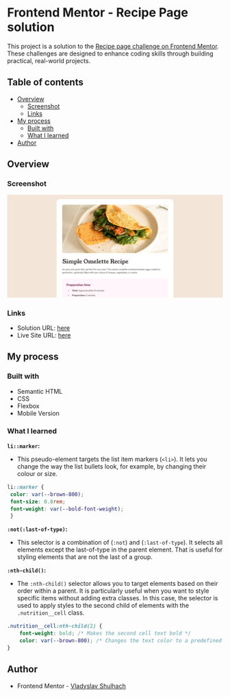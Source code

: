# Frontend Mentor - Recipe Page solution

This project is a solution to the [Recipe page challenge on Frontend Mentor](https://www.frontendmentor.io/challenges/recipe-page-KiTsR8QQKm). These challenges are designed to enhance coding skills through building practical, real-world projects.

## Table of contents

- [Overview](#overview)
  - [Screenshot](#screenshot)
  - [Links](#links)
- [My process](#my-process)
  - [Built with](#built-with)
  - [What I learned](#what-i-learned)
- [Author](#author)

## Overview

### Screenshot

![Screenshot of the project](./preview.png)

### Links

- Solution URL: [here](https://www.frontendmentor.io/solutions/recipe-page-solution-qXhAmi9siQ)
- Live Site URL: [here](https://recipe-page-main-six-blond.vercel.app/)

## My process

### Built with

- Semantic HTML
- CSS
- Flexbox
- Mobile Version


### What I learned

**`li::marker`:**
   - This pseudo-element targets the list item markers (`<li>`). It lets you change the way the list bullets look, for example, by changing their colour or size.

   ```css
   li::marker {
    color: var(--brown-800);
    font-size: 0.8rem;
    font-weight: var(--bold-font-weight);
    }
   ```

**`:not(:last-of-type)`:**
  - This selector is a combination of (`:not`) and (`:last-of-type`). It selects all elements except the last-of-type in the parent element. That is useful for styling elements that are not the last of a group.

**`:nth-child()`:**
  - The `:nth-child()` selector allows you to target elements based on their order within a parent. It is particularly useful when you want to style specific items without adding extra classes. In this case, the selector is used to apply styles to the second child of elements with the `.nutrition__cell` class.

   ```css
   .nutrition__cell:nth-child(2) {
       font-weight: bold; /* Makes the second cell text bold */
       color: var(--brown-800); /* Changes the text color to a predefined brown shade */
   }
   ```


## Author

- Frontend Mentor - [Vladyslav Shulhach](https://www.frontendmentor.io/profile/Vladyslav-Shulhach)
